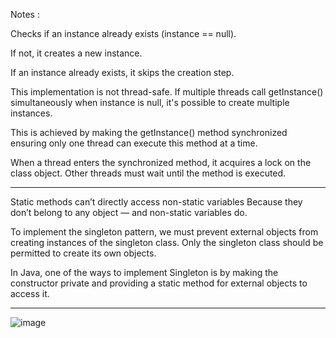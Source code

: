 
Notes :

Checks if an instance already exists (instance == null).

If not, it creates a new instance.

If an instance already exists, it skips the creation step.

This implementation is not thread-safe. If multiple threads call getInstance() simultaneously when instance is null, it's possible to create multiple instances.

This is achieved by making the getInstance() method synchronized ensuring only one thread can execute this method at a time.

When a thread enters the synchronized method, it acquires a lock on the class object. Other threads must wait until the method is executed.

___________

Static methods can’t directly access non-static variables
Because they don’t belong to any object — and non-static variables do.


To implement the singleton pattern, we must prevent external objects from creating instances of the singleton class. Only the singleton class should be permitted to create its own objects.

In Java, one of the ways to implement Singleton is by making the constructor private and providing a static method for external objects to access it.


__________

![image](https://github.com/user-attachments/assets/6e8207a1-8db8-4b35-936d-3eb7c31f5303)
